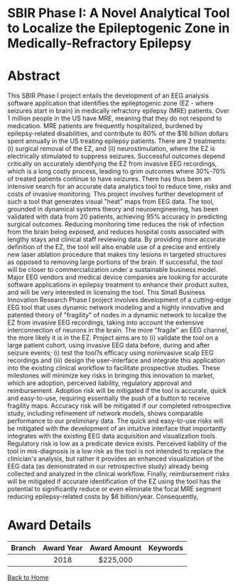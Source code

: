 
SBIR Phase I: A Novel Analytical Tool to Localize the Epileptogenic Zone in Medically-Refractory Epilepsy
=========================================================================================================

# Abstract


This SBIR Phase I project entails the development of an EEG analysis software application that identifies the epileptogenic zone (EZ - where seizures start in brain) in medically refractory epilepsy (MRE) patients. Over 1 million people in the US have MRE, meaning that they do not respond to medication. MRE patients are frequently hospitalized, burdened by epilepsy-related disabilities, and contribute to 80% of the $16 billion dollars spent annually in the US treating epilepsy patients. There are 2 treatments: (i) surgical removal of the EZ, and (ii) neurostimulation, where the EZ is electrically stimulated to suppress seizures. Successful outcomes depend critically on accurately identifying the EZ from invasive EEG recordings, which is a long costly process, leading to grim outcomes where 30%-70% of treated patients continue to have seizures. There has thus been an intensive search for an accurate data analytics tool to reduce time, risks and costs of invasive monitoring. This project involves further development of such a tool that generates visual "heat" maps from EEG data. The tool, grounded in dynamical systems theory and neuroengineering, has been validated with data from 20 patients, achieving 95% accuracy in predicting surgical outcomes. Reducing monitoring time reduces the risk of infection from the brain being exposed, and reduces hospital costs associated with lengthy stays and clinical staff reviewing data. By providing more accurate definition of the EZ, the tool will also enable use of a precise and entirely new laser ablation procedure that makes tiny lesions in targeted structures as opposed to removing large portions of the brain. If successful, the tool will be closer to commercialization under a sustainable business model. Major EEG vendors and medical device companies are looking for accurate software applications in epilepsy treatment to enhance their product suites, and will be very interested in licensing the tool. This Small Business Innovation Research Phase I project involves development of a cutting-edge EEG tool that uses dynamic network modeling and a highly innovative and patented theory of "fragility" of nodes in a dynamic network to localize the EZ from invasive EEG recordings, taking into account the extensive interconnection of neurons in the brain. The more "fragile" an EEG channel, the more likely it is in the EZ. Project aims are to (i) validate the tool on a large patient cohort, using invasive EEG data before, during and after seizure events; (i) test the tool?s efficacy using noninvasive scalp EEG recordings and (iii) design the user-interface and integrate this application into the existing clinical workflow to facilitate prospective studies. These milestones will minimize key risks in bringing this innovation to market, which are adoption, perceived liability, regulatory approval and reimbursement. Adoption risk will be mitigated if the tool is accurate, quick and easy-to-use, requiring essentially the push of a button to receive fragility maps. Accuracy risk will be mitigated if our completed retrospective study, including refinement of network models, shows comparable performance to our preliminary data. The quick and easy-to-use risks will be mitigated with the development of an intuitive interface that importantly integrates with the existing EEG data acquisition and visualization tools. Regulatory risk is low as a predicate device exists. Perceived liability of the tool in mis-diagnosis is a low risk as the tool is not intended to replace the clinician's analysis, but rather it provides an enhanced visualization of the EEG data (as demonstrated in our retrospective study) already being collected and analyzed in the clinical workflow. Finally, reimbursement risks will be mitigated if accurate identification of the EZ using the tool has the potential to significantly reduce or even eliminate the focal MRE segment reducing epilepsy-related costs by $6 billion/year. Consequently,  

# Award Details

|Branch|Award Year|Award Amount|Keywords|
| :---: | :---: | :---: | :---: |
||2018|$225,000||
  
  


[Back to Home](https://github.com/chrischow/dod_sbir_awards/Reports/JT/#405)